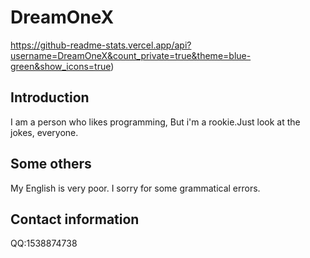 # DreamOneX
https://github-readme-stats.vercel.app/api?username=DreamOneX&count_private=true&theme=blue-green&show_icons=true)
## Introduction
I am a person who likes programming, But i'm a rookie.Just look at the jokes, everyone.
## Some others
My English is very poor. I sorry for some grammatical errors.
## Contact information
QQ:1538874738
